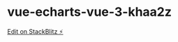 # vue-echarts-vue-3-khaa2z

[Edit on StackBlitz ⚡️](https://stackblitz.com/edit/vue-echarts-vue-3-khaa2z)